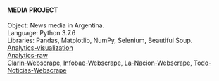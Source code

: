 #### MEDIA PROJECT
  
    
Object: News media in Argentina.    
Language: Python 3.7.6    
Libraries: Pandas, Matplotlib, NumPy, Selenium, Beautiful Soup.   
[Analytics-visualization](https://nbviewer.jupyter.org/github/ljverni/media/blob/master/media-report.ipynb)    
[Analytics-raw](https://github.com/ljverni/media/blob/master/media-report-raw.py)  
[Clarin-Webscrape](https://github.com/ljverni/media/blob/master/webscraping/clarin_scraper.py), [Infobae-Webscrape](https://github.com/ljverni/media/blob/master/webscraping/infobae_scraper.py), [La-Nacion-Webscrape](https://github.com/ljverni/media/blob/master/webscraping/lanacion_scraper.py), [Todo-Noticias-Webscrape](https://github.com/ljverni/media/blob/master/webscraping/todonoticias_scraper.py)
